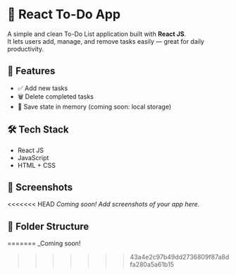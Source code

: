 # 📝 React To-Do App

A simple and clean To-Do List application built with **React JS**.  
It lets users add, manage, and remove tasks easily — great for daily productivity.

## 🚀 Features

- ✅ Add new tasks
- 🗑️ Delete completed tasks
- 💾 Save state in memory (coming soon: local storage)

## 🛠️ Tech Stack

- React JS
- JavaScript
- HTML + CSS

## 📸 Screenshots

<<<<<<< HEAD
_Coming soon! Add screenshots of your app here._

## 📁 Folder Structure
=======
_Coming soon!


>>>>>>> 43a4e2c97b49dd2736809f87a8dfa280a5a61b15

